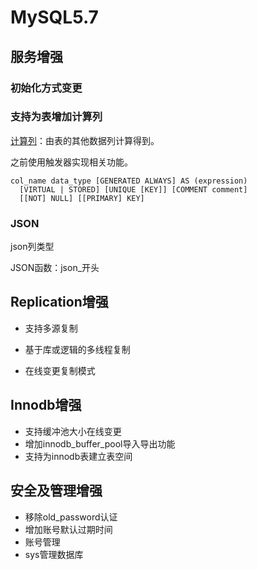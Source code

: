 # MySQL5.7

## 服务增强

### 初始化方式变更

### 支持为表增加计算列

[计算列](https://dev.mysql.com/doc/refman/5.7/en/create-table-generated-columns.html)：由表的其他数据列计算得到。

之前使用触发器实现相关功能。

```mysql
col_name data_type [GENERATED ALWAYS] AS (expression)
  [VIRTUAL | STORED] [UNIQUE [KEY]] [COMMENT comment]
  [[NOT] NULL] [[PRIMARY] KEY]
```

### JSON

json列类型

JSON函数：json_开头

## Replication增强

+ 支持多源复制

+ 基于库或逻辑的多线程复制

+ 在线变更复制模式



## Innodb增强
+ 支持缓冲池大小在线变更
+ 增加innodb_buffer_pool导入导出功能
+ 支持为innodb表建立表空间


## 安全及管理增强

+ 移除old_password认证
+ 增加账号默认过期时间
+ 账号管理
+ sys管理数据库
